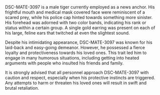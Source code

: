 DSC-MATE-3097 is a male tiger currently employed as a news anchor. His frightful mouth and medical mask covered face were reminiscent of a scared prey, while his police cap hinted towards something more sinister. His forehead was adorned with two color bands, indicating his rank or status within a certain group. A single gold earring was present on each of his large, feline ears that twitched at even the slightest sound. 

Despite his intimidating appearance, DSC-MATE-3097 was known for his laid-back and easy-going demeanor. However, he possessed a fierce loyalty and protectiveness towards his loved ones. This trait led him to engage in many humorous situations, including getting into heated arguments with people who insulted his friends and family. 

It is strongly advised that all personnel approach DSC-MATE-3097 with caution and respect, especially when his protective instincts are triggered. Any attempts to harm or threaten his loved ones will result in swift and brutal retaliation.